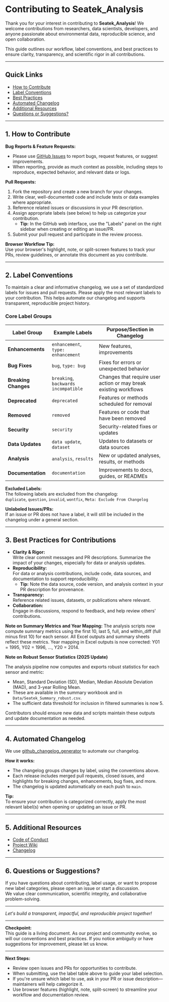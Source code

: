 # Contributing to Seatek_Analysis

Thank you for your interest in contributing to **Seatek_Analysis**! We welcome contributions from researchers, data scientists, developers, and anyone passionate about environmental data, reproducible science, and open collaboration.

This guide outlines our workflow, label conventions, and best practices to ensure clarity, transparency, and scientific rigor in all contributions.

---

## Quick Links

- [How to Contribute](#1-how-to-contribute)
- [Label Conventions](#2-label-conventions)
- [Best Practices](#3-best-practices-for-contributions)
- [Automated Changelog](#4-automated-changelog)
- [Additional Resources](#5-additional-resources)
- [Questions or Suggestions?](#6-questions-or-suggestions)

---

## 1. How to Contribute

**Bug Reports & Feature Requests:**
- Please use [GitHub Issues](https://github.com/abhimehro/Seatek_Analysis/issues) to report bugs, request features, or suggest improvements.
- When reporting, provide as much context as possible, including steps to reproduce, expected behavior, and relevant data or logs.

**Pull Requests:**
1. Fork the repository and create a new branch for your changes.
2. Write clear, well-documented code and include tests or data examples where appropriate.
3. Reference related issues or discussions in your PR description.
4. Assign appropriate labels (see below) to help us categorize your contribution.
   - **Tip:** In the GitHub web interface, use the "Labels" panel on the right sidebar when creating or editing an issue/PR.
5. Submit your pull request and participate in the review process.

**Browser Workflow Tip:**  
Use your browser's highlight, note, or split-screen features to track your PRs, review guidelines, or annotate this document as you contribute.

---

## 2. Label Conventions

To maintain a clear and informative changelog, we use a set of standardized labels for issues and pull requests. Please apply the most relevant labels to your contribution. This helps automate our changelog and supports transparent, reproducible project history.

### **Core Label Groups**

| Label Group         | Example Labels                | Purpose/Section in Changelog                |
|---------------------|------------------------------|---------------------------------------------|
| **Enhancements**    | `enhancement`, `type: enhancement` | New features, improvements                  |
| **Bug Fixes**       | `bug`, `type: bug`           | Fixes for errors or unexpected behavior     |
| **Breaking Changes**| `breaking`, `backwards incompatible` | Changes that require user action or may break existing workflows |
| **Deprecated**      | `deprecated`                 | Features or methods scheduled for removal   |
| **Removed**         | `removed`                    | Features or code that have been removed     |
| **Security**        | `security`                   | Security-related fixes or updates           |
| **Data Updates**    | `data update`, `dataset`     | Updates to datasets or data sources         |
| **Analysis**        | `analysis`, `results`        | New or updated analyses, results, or methods|
| **Documentation**   | `documentation`              | Improvements to docs, guides, or READMEs    |

**Excluded Labels:**  
The following labels are excluded from the changelog:  
`duplicate`, `question`, `invalid`, `wontfix`, `Meta: Exclude From Changelog`

**Unlabeled Issues/PRs:**  
If an issue or PR does not have a label, it will still be included in the changelog under a general section.

---

## 3. Best Practices for Contributions

- **Clarity & Rigor:**  
  Write clear commit messages and PR descriptions. Summarize the impact of your changes, especially for data or analysis updates.
- **Reproducibility:**  
  For data or analysis contributions, include code, data sources, and documentation to support reproducibility.  
  - **Tip:** Note the data source, code version, and analysis context in your PR description for provenance.
- **Transparency:**  
  Reference related issues, datasets, or publications where relevant.
- **Collaboration:**  
  Engage in discussions, respond to feedback, and help review others' contributions.

**Note on Summary Metrics and Year Mapping:**
The analysis scripts now compute summary metrics using the first 10, last 5, full, and within_diff (full minus first 10) for each sensor. All Excel outputs and summary sheets reflect these metrics. Year mapping in Excel outputs is now corrected: Y01 = 1995, Y02 = 1996, ..., Y20 = 2014.

**Note on Robust Sensor Statistics (2025 Update)**

The analysis pipeline now computes and exports robust statistics for each sensor and metric:
- Mean, Standard Deviation (SD), Median, Median Absolute Deviation (MAD), and 3-year Rolling Mean.
- These are available in the summary workbook and in `Data/Seatek_Summary_robust.csv`.
- The sufficient data threshold for inclusion in filtered summaries is now 5.

Contributors should ensure new data and scripts maintain these outputs and update documentation as needed.

---

## 4. Automated Changelog

We use [github_changelog_generator](https://github.com/github-changelog-generator/github-changelog-generator) to automate our changelog.

**How it works:**
- The changelog groups changes by label, using the conventions above.
- Each release includes merged pull requests, closed issues, and highlights for breaking changes, enhancements, bug fixes, and more.
- The changelog is updated automatically on each push to `main`.

**Tip:**  
To ensure your contribution is categorized correctly, apply the most relevant label(s) when opening or updating an issue or PR.

---

## 5. Additional Resources

- [Code of Conduct](./CODE_OF_CONDUCT.md)
- [Project Wiki](https://github.com/abhimehro/Seatek_Analysis/wiki)
- [Changelog](./CHANGELOG.md)

---

## 6. Questions or Suggestions?

If you have questions about contributing, label usage, or want to propose new label categories, please open an issue or start a discussion.  
We value clear communication, scientific integrity, and collaborative problem-solving.

---

_Let's build a transparent, impactful, and reproducible project together!_

---

**Checkpoint:**  
This guide is a living document. As our project and community evolve, so will our conventions and best practices. If you notice ambiguity or have suggestions for improvement, please let us know.

---

**Next Steps:**
- Review open issues and PRs for opportunities to contribute.
- When submitting, use the label table above to guide your label selection.
- If you're unsure which label to use, ask in your PR or issue description—maintainers will help categorize it.
- Use browser features (highlight, note, split-screen) to streamline your workflow and documentation review.
